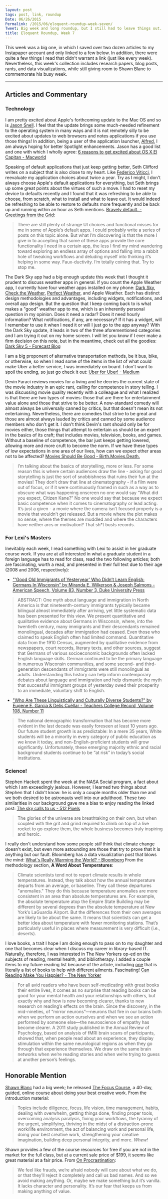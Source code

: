 ```yaml
---
layout: post
tags: post, link, roundup
Date: 06/26/2015
Permalink: /2015/06/eloquent-roundup-week-seven/
Tweet: Big week and long roundup, but I still had to leave things out. Also, a shout out to @shawnblanc.
title: Eloquent Roundup, Week 7
---
```


This week was a big one, in which I saved over two dozen articles to my Instapaper account and only linked to a few below. In addition, there were quite a few things I read that didn't warrant a link (just like every week). Nevertheless, this week's collection includes research papers, blog posts, rants, and data visualizations, while still giving room to Shawn Blanc to commemorate his busy week.

---

## Articles and Commentary
### Technology
I am pretty excited about Apple's forthcoming update to the Mac OS and so is [Jason Snell](http://sixcolors.com). I feel that the update brings some much-needed refinement to the operating system in many ways and it is not remotely silly to be excited about updates to web browsers and notes applications if you use those things! In addition, being a user of the application launcher, [Alfred](http://www.alfredapp.com), I am always hoping for better Spotlight enhancements. Jason has a good list and one with which I wholly agree: [6 reasons to get excited about OS X El Capitan - Macworld](http://www.macworld.com/article/2939753/6-reasons-to-get-excited-about-os-x-el-capitan.html)

Speaking of default applications that just keep getting better, Seth Clifford writes on a subject that is also close to my heart. Like [Federico Viticci](http://www.macstories.net/linked/reconsidering-apples-default-apps/ "Reconsidering Apple’s Default Apps - MacStories"), I reevaluate my application choices about twice a year. Try as I might, I don't always choose Apple's default applications for everything, but Seth brings up some great points about the virtues of such a move. I had to reset my device to defaults recently and I found that it was refreshing to be able to choose, from scratch, what to install and what to leave out. It would indeed be refreshing to be able to restore to defaults more frequently and be back up and running within an hour as Seth mentions. [Bravely default. - Greetings from the Grid](http://sethclifford.me/2015/06/bravely-default/):

>There are still plenty of strange UI choices and functional misses for me in some of Apple’s default apps. I could probably write a series of posts on this topic alone. But what I’m discovering is that the more I give in to accepting that some of these apps provide the core functionality I need in a certain app, the less I find my mind wandering toward exploring an endless array of options and falling into a rabbit hole of tweaking workflows and deluding myself into thinking it’s helping in some way. Faux-ductivity. I’m totally coining that. Try to stop me.

The Dark Sky app had a big enough update this week that I thought it prudent to discuss weather apps in general. If you count the Apple Weather app, I currently have four weather apps installed on my phone: [Dark Sky](http://darkskyapp.com), [Check the Weather](http://checktheweather.co), [Perfect Weather](http://contrast.co/perfect-weather/), and Apple Weather. Each has distinct design methodologies and advantages, including widgets, notifications, and overall app design. But the question that I keep coming back to is what makes a "good" weather app to me, which is an inherently personal question in my opinion. Does it need a radar? Does it need hourly information? What notifications, if any, are necessary? If it has a widget, will I remember to use it when I need it or will I just go to the app anyway? With the Dark Sky update, it leads in two of the three aforementioned categories and I am trying it out on my home screen. I will let you know if I ever make a firm decision on this note, but in the meantime, check out all the goodies: [Dark Sky 5 - Forecast Blog](http://blog.forecast.io/dark-sky-5/)

I am a big proponent of alternative transportation methods, be it bus, bike, or otherwise, so when I read some of the items in the list of what could make Uber a better service, I was immediately on board. I don't want to spoil the ending, so just go check it out: [Uber for Uber! - Medium](https://medium.com/message/uber-for-uber-9c41298e3f7f)

Devin Faraci reviews movies for a living and he decries the current state of the movie industry in an epic rant, calling for competence in story telling. I was discussing movie quality recently with a colleague and what I realized is that there are two types of movies: those that are there for entertainment value alone and those that strive to be better. A now-standard comedy will almost always be universally canned by critics, but that doesn't mean its not entertaining. Nevertheless, there are comedies that strive to be great and those are almost always lauded by critics and canned by some audience members who don't get it. I don't think Devin's rant should only be for movies either, those things that attempt to entertain us should be an expert in the basics of its craft; that includes movies, television, books, and games. Without a baseline of competence, the bar just keeps getting lowered, allowing more and more cruft to become the norm. If we have these types of low expectations in one area of our lives, how can we expect other areas not to be affected? [Movies Should Be Good - Birth.Movies.Death.](http://birthmoviesdeath.com/2015/06/25/movies-should-be-good)

>I’m talking about the basics of storytelling, more or less. For some reason this is where certain audiences draw the line - asking for good storytelling is just the sort of snobbishness that ruins their fun at the movies! They don’t draw that line at cinematography - if a film were out of focus, or if it were continuously framed in such as a way as to obscure what was happening onscreen no one would say “What did you expect, Citizen Kane?” No one would say that because we expect basic competence when it comes to cinematography or lead acting. It’s just a given - a movie where the camera isn’t focused properly is a movie that wouldn’t get released. But a movie where the plot makes no sense, where the themes are muddled and where the characters have neither arcs or motivation? That sh*t busts records.

### For Lexi's Masters
Inevitably each week, I read something with Lexi to assist in her graduate course work. If you are at all interested in what a graduate student in a foreign language has to read for class, read the two following articles; both are fascinating, worth a read, and presented in their full text due to their age (2008 and 2006, respectively):

+ ["'Good Old Immigrants of Yesteryear' Who Didn’t Learn English: Germans In Wisconsin" by Miranda E. Wilkerson & Joseph Salmons - American Speech, Volume 83, Number 3, Duke University Press](http://americanspeech.dukejournals.org/content/83/3/259.full.pdf+html)

>ABSTRACT: One myth about language and immigration in North America is that nineteenth-century immigrants typically became bilingual almost immediately after arriving, yet little systematic data has been presented for this view. We present quantitative and qualitative evidence about Germans in Wisconsin, where, into the twentieth century, many immigrants and their descendants remained monolingual, decades after immigration had ceased. Even those who claimed to speak English often had limited command. Quantitative data from the 1910 Census, augmented by qualitative evidence from newspapers, court records, literary texts, and other sources, suggest that Germans of various socioeconomic backgrounds often lacked English language skills. German continued to be the primary language in numerous Wisconsin communities, and some second- and third-generation descendants of immigrants were still monolingual as adults. Understanding this history can help inform contemporary debates about language and immigration and help dismantle the myth that successful immigrant groups of yesterday owed their prosperity to an immediate, voluntary shift to English.

+ ["Who Are These Linguistically and Culturally Diverse Students?" by Eugene E. Garcia & Delis Cuéllar - Teachers College Record, Volume 108, Number 11](http://www.tcrecord.org/library/content.asp?contentid=12803)

>The national demographic transformation that has become more evident in the last decade was easily foreseen at least 10 years ago. Our future student growth is as predictable: In a mere 35 years, White students will be a minority in every category of public education as we know it today, and non-English-proficient students will grow significantly. Unfortunately, these emerging majority ethnic and racial background students continue to be “at risk” in today’s social institutions.

### Science!
Stephen Hackett spent the week at the NASA Social program, a fact about which I am exceedingly jealous. However, I learned two things about Stephen that I didn't know: he is only a couple months older than me and we both desired to be astronauts well into our adulthood. These two similarities in our background gave me a bias to enjoy reading the linked post: [The sky calls to us - 512 Pixels](http://www.512pixels.net/blog/2015/6/the-sky-calls-to-us)

>The glories of the universe are breathtaking on their own, but when coupled with the grit and grind required to climb on top of a live rocket to go explore them, the whole business becomes truly inspiring and heroic.

I really don't understand how some people *still* think that climate change doesn't exist, but even more astounding are those that try to prove that it is anything but our fault. Bloomberg has a data visualization post that blows the mind: [What's Really Warming the World? - Bloomberg](http://www.bloomberg.com/graphics/2015-whats-warming-the-world/)
From the methodology section, **A Word About Temperatures**:

>Climate scientists tend not to report climate results in whole temperatures. Instead, they talk about how the annual temperature departs from an average, or baseline. They call these departures "anomalies." They do this because temperature anomalies are more consistent in an area than absolute temperatures are. For example, the absolute temperature atop the Empire State Building may be different by several degrees than the absolute temperature at New York’s LaGuardia Airport. But the differences from their own averages are likely to be about the same. It means that scientists can get a better idea about temperature with fewer monitoring stations. That’s particularly useful in places where measurement is very difficult (i.e., deserts).

I love books, a trait I hope I am doing enough to pass on to my daughter and one that becomes clear when I discuss my career in library-based IT. Naturally, therefore, I was interested in The New Yorkers op-ed on the subjects of reading, mental health, and bibliotherapy. I added a couple items to my future reading list because of the article, including [one](http://thenovelcure.com/about) that is literally a list of books to help with different ailments. Fascinating! [Can Reading Make You Happier? - The New Yorker](http://www.newyorker.com/culture/cultural-comment/can-reading-make-you-happier)

>For all avid readers who have been self-medicating with great books their entire lives, it comes as no surprise that reading books can be good for your mental health and your relationships with others, but exactly why and how is now becoming clearer, thanks to new research on reading’s effects on the brain. Since the discovery, in the mid-nineties, of “mirror neurons”—neurons that fire in our brains both when we perform an action ourselves and when we see an action performed by someone else—the neuroscience of empathy has become clearer. A 2011 study published in the Annual Review of Psychology, based on analysis of fMRI brain scans of participants, showed that, when people read about an experience, they display stimulation within the same neurological regions as when they go through that experience themselves. We draw on the same brain networks when we’re reading stories and when we’re trying to guess at another person’s feelings.

## Honorable Mention
[Shawn Blanc](http://shawnblanc.net) had a big week; he released [The Focus Course](https://thefocuscourse.com), a 40-day, guided, online course about doing your best creative work. From the introduction material:

>Topics include diligence, focus, life vision, time management, habits, dealing with overwhelm, getting things done, finding proper tools, overcoming analysis paralysis, fixing your workflows, the tyranny of the urgent, simplifying, thriving in the midst of a distraction-prone work/life environment, the act of balancing work and personal life, doing your best creative work, strengthening your creative imagination, building deep personal integrity, and more. *Whew!*

Shawn provides a few of the course resources for free if you are not in the market for the full class, but at a current sale price of $199, it seems like great material at a fair price. From [On Procrastination](https://thefocuscourse.com/procrastination-robs-us.html):

> We feel like frauds, we’re afraid nobody will care about what we do, or that they’ll reject it completely and call us bad names. And so we avoid making anything. Or, maybe we make something but it’s vanilla. It lacks character and personality. It’s our fear that keeps us from making anything of value.